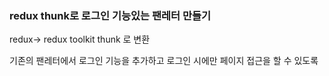 ### redux thunk로 로그인 기능있는 팬레터 만들기
redux-> redux toolkit thunk 로 변환

기존의 팬레터에서 로그인 기능을 추가하고 로그인 시에만 페이지 접근을 할 수 있도록